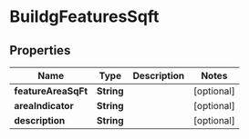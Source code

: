 

# BuildgFeaturesSqft


## Properties

Name | Type | Description | Notes
------------ | ------------- | ------------- | -------------
**featureAreaSqFt** | **String** |  |  [optional]
**areaIndicator** | **String** |  |  [optional]
**description** | **String** |  |  [optional]



